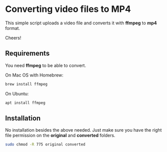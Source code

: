 # Converting video files to MP4

This simple script uploads a video file and converts it with **ffmpeg** to **mp4** format.

Cheers!


## Requirements


You need **ffmpeg** to be able to convert.

On Mac OS with Homebrew:

```bash
brew install ffmpeg
```

On Ubuntu:

```bash
apt install ffmpeg
```


## Installation

No installation besides the above needed. Just make sure you have the right file permission on the **original** and **converted** folders.

```bash
sudo chmod -R 775 original converted
```
